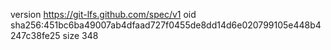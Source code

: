 version https://git-lfs.github.com/spec/v1
oid sha256:451bc6ba49007ab4dfaad727f0455de8dd14d6e020799105e448b4247c38fe25
size 348
